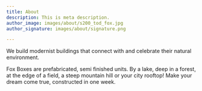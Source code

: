 ```yaml
---
title: About
description: This is meta description.
author_image: images/about/s200_tod_fox.jpg
author_signature: images/about/signature.png

---
```

We build modernist buildings that connect with and celebrate their natural environment. 

Fox Boxes are prefabricated, semi finished units. By a lake, deep in a forest, at the edge of a field, a steep mountain hill or your city rooftop! Make your dream come true, constructed in one week.
